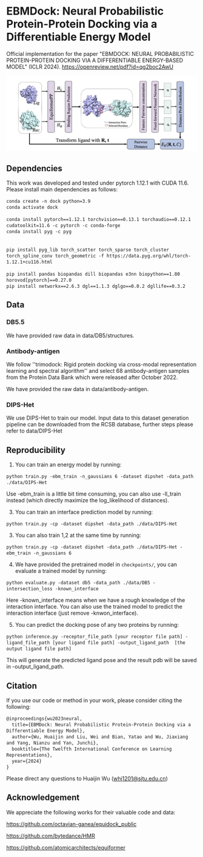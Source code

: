 # EBMDock: Neural Probabilistic Protein-Protein Docking via a Differentiable Energy Model

Official implementation for the paper "EBMDOCK: NEURAL PROBABILISTIC PROTEIN-PROTEIN DOCKING VIA A DIFFERENTIABLE ENERGY-BASED MODEL" (ICLR 2024).  https://openreview.net/pdf?id=qg2boc2AwU

![1713966338028](image/README/1713966338028.png)

## Dependencies

This work was developed and tested under pytorch 1.12.1 with CUDA 11.6. 
Please install main dependencies as follows:

```
conda create -n dock python=3.9
conda activate dock

conda install pytorch==1.12.1 torchvision==0.13.1 torchaudio==0.12.1 cudatoolkit=11.6 -c pytorch -c conda-forge
conda install pyg -c pyg


pip install pyg_lib torch_scatter torch_sparse torch_cluster torch_spline_conv torch_geometric -f https://data.pyg.org/whl/torch-1.12.1+cu116.html

pip install pandas biopandas dill biopandas e3nn biopython==1.80 horovod[pytorch]==0.27.0 
pip install networkx==2.6.3 dgl==1.1.3 dglgo==0.0.2 dgllife==0.3.2
```

## Data

### DB5.5

We have provided raw data in data/DB5/structures.

### Antibody-antigen

We follow ''trimodock: Rigid protein docking via cross-modal representation learning and spectral algorithm'' and select 68 antibody-antigen samples from the Protein Data Bank which were released after October 2022.

We have provided the raw data in data/antibody-antigen.

### DIPS-Het

We use DIPS-Het to train our model. Input data to this dataset generation pipeline can be downloaded from the RCSB database, further steps please refer to data/DIPS-Het

## Reproducibility

1. You can train an energy model by running:

```
python train.py -ebm_train -n_gaussians 6 -dataset dipshet -data_path ./data/DIPS-Het
```

Use -ebm_train is a little bit time consuming, you can also use -ll_train instead (which directly maximize the log_likelihood of distances).

3. You can train an interface prediction model by running:

```
python train.py -cp -dataset dipshet -data_path ./data/DIPS-Het
```

3. You can also train 1,2 at the same time by running:

```
python train.py -cp -dataset dipshet -data_path ./data/DIPS-Het -ebm_train -n_gaussians 6
```

4. We have provided the pretrained model in `checkpoints/`, you can evaluate a trained model by running:

```
python evaluate.py -dataset db5 -data_path ./data/DB5 -intersection_loss -known_interface
```

Here -known_interface means when we have a rough knowledge of the interaction interface. You can also use the trained model to predict the interaction interface (just remove -knwon_interface).

5. You can predict the docking pose of any two proteins by running:

```
python inference.py -receptor_file_path [your receptor file path] -ligand_file_path [your ligand file path] -output_ligand_path  [the output ligand file path] 
```

This will generate the predicted ligand pose and the result pdb will be saved in -output_ligand_path.

## Citation
If you use our code or method in your work, please consider citing the following:
```
@inproceedings{wu2023neural,
  title={EBMDock: Neural Probabilistic Protein-Protein Docking via a Differentiable Energy Model},
  author={Wu, Huaijin and Liu, Wei and Bian, Yatao and Wu, Jiaxiang and Yang, Nianzu and Yan, Junchi},
  booktitle={The Twelfth International Conference on Learning Representations},
  year={2024}
}
```
Please direct any questions to Huaijin Wu (whj1201@sjtu.edu.cn)

## Acknowledgement

We appreciate the following works for their valuable code and data:

https://github.com/octavian-ganea/equidock_public

https://github.com/bytedance/HMR

https://github.com/atomicarchitects/equiformer
